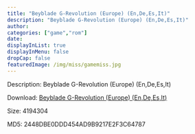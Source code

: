 ```yaml
---
title: "Beyblade G-Revolution (Europe) (En,De,Es,It)"
description: "Beyblade G-Revolution (Europe) (En,De,Es,It)"
author: 
categories: ["game","rom"]
date: 
displayInList: true
displayInMenu: false
dropCap: false
featuredImage: /img/miss/gamemiss.jpg
---
```


Description: Beyblade G-Revolution (Europe) (En,De,Es,It)

Download: <a style="text-decoration:underline;" href="https://mega.nz/#!HeBECCZD!M0jCLiNH4jv_K1ZGWFsrNZ0mpRo3fFN3EHOwj_CwND4" target = "_blank" rel = "nofollow" > Beyblade G-Revolution (Europe) (En,De,Es,It)</a>

Size: 4194304

MD5: 2448DBE0DDD454AD9B9217E2F3C64787

